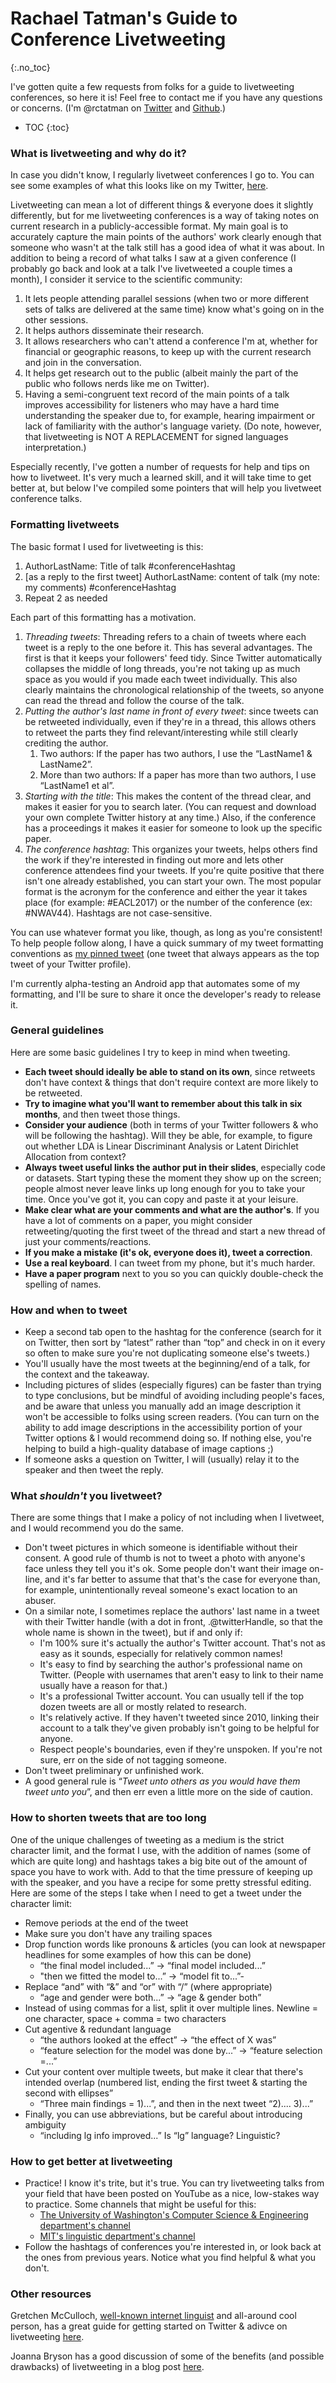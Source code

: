 Rachael Tatman's Guide to Conference Livetweeting
===================
{:.no_toc}

I've gotten quite a few requests from folks for a guide to livetweeting conferences, so here it is! Feel free to contact me if you have any questions or concerns. (I'm @rctatman on [Twitter](https://twitter.com/rctatman) and [Github](https://github.com/rctatman).)

* TOC
{:toc}

### What is livetweeting and why do it?
In case you didn't know, I regularly livetweet conferences I go to. You can see some examples of what this looks like on my Twitter, [here](https://twitter.com/rctatman/moments).

Livetweeting can mean a lot of different things & everyone does it slightly differently, but for me livetweeting conferences is a way of taking notes on current research in a publicly-accessible format. My main goal is to accurately capture the main points of the authors' work clearly enough that someone who wasn't at the talk still has a good idea of what it was about. In addition to being a record of what talks I saw at a given conference (I probably go back and look at a talk I've livetweeted a couple times a month), I consider it service to the scientific community:

1. It lets people attending parallel sessions (when two or more different sets of talks are delivered at the same time) know what's going on in the other sessions.
2. It helps authors disseminate their research.
3. It allows researchers who can't attend a conference I'm at, whether for financial or geographic reasons, to keep up with the current research and join in the conversation.
4. It helps get research out to the public (albeit mainly the part of the public who follows nerds like me on Twitter).
5. Having a semi-congruent text record of the main points of a talk improves accessibility for listeners who may have a hard time understanding the speaker due to, for example, hearing impairment or lack of familiarity with the author's language variety. (Do note, however, that livetweeting is NOT A REPLACEMENT for signed languages interpretation.)

Especially recently, I've gotten a number of requests for help and tips on how to livetweet. It's very much a learned skill, and it will take time to get better at, but below I've compiled some pointers that will help you livetweet conference talks.

### Formatting livetweets

The basic format I used for livetweeting is this:

1. AuthorLastName: Title of talk #conferenceHashtag
2. [as a reply to the first tweet] AuthorLastName: content of talk (my note: my comments) #conferenceHashtag
3. Repeat 2 as needed

Each part of this formatting has a motivation. 

1. *Threading tweets*: Threading refers to a chain of tweets where each tweet is a reply to the one before it. This has several advantages. The first is that it keeps your followers' feed tidy. Since Twitter automatically collapses the middle of long threads, you're not taking up as much space as you would if you made each tweet individually. This also clearly maintains the chronological relationship of the  tweets, so anyone can read the thread and follow the course of the talk. 
2. *Putting the author's last name in front of every tweet*: since tweets can be retweeted individually, even if they're in a thread, this allows others to retweet the parts they find relevant/interesting while still clearly crediting the author.
	1. Two authors: If the paper has two authors, I use the “LastName1 & LastName2”.
	2. More than two authors: If a paper has more than two authors, I use “LastName1 et al”.
3. *Starting with the title*: This makes the content of the thread clear, and makes it easier for you to search later. (You can request and download your own complete Twitter history at any time.) Also, if the conference has a proceedings it makes it easier for someone to look up the specific paper.
4. *The conference hashtag*: This organizes your tweets, helps others find the work if they're interested in finding out more and lets other conference attendees find your tweets. If you're quite positive that there isn't one already established, you can start your own. The most popular format is the acronym for the conference and either the year it takes place (for example: #EACL2017) or the number of the conference (ex: #NWAV44). Hashtags are not case-sensitive.

You can use whatever format you like, though, as long as you're consistent! To help people follow along, I have a quick summary of my tweet formatting conventions as [my pinned tweet](https://twitter.com/rctatman/status/818493834891931648) (one tweet that always appears as the top tweet of your Twitter profile).

I'm currently alpha-testing an Android app that automates some of my formatting, and I'll be sure to share it once the developer's ready to release it.

### General guidelines

Here are some basic guidelines I try to keep in mind when tweeting.

- **Each tweet should ideally be able to stand on its own**, since retweets don't have context & things that don't require context are more likely to be retweeted.
- **Try to imagine what you'll want to remember about this talk in six months**, and then tweet those things.
- **Consider your audience** (both in terms of your Twitter followers & who will be following the hashtag). Will they be able, for example, to figure out whether LDA is Linear Discriminant Analysis or Latent Dirichlet Allocation from context?
- **Always tweet useful links the author put in their slides**, especially code or datasets. Start typing these the moment they show up on the screen; people almost never leave links up long enough for you to take your time. Once you've got it, you can copy and paste it at your leisure.
- **Make clear what are your comments and what are the author's**. If you have a lot of comments on a paper, you might consider retweeting/quoting the first tweet of the thread and start a new thread of just your comments/reactions.
- **If you make a mistake (it's ok, everyone does it), tweet a correction**.
- **Use a real keyboard**. I can tweet from my phone, but it's much harder.
- **Have a paper program** next to you so you can quickly double-check the spelling of names.

### How and when to tweet

- Keep a second tab open to the hashtag for the conference (search for it on Twitter, then sort by “latest” rather than “top” and check in on it every so often to make sure you're not duplicating someone else's tweets.)
- You'll usually have the most tweets at the beginning/end of a talk, for the context and the takeaway. 
- Including pictures of slides (especially figures) can be faster than trying to type conclusions, but be mindful of avoiding including people's faces, and be aware that unless you manually add an image description it won't be accessible to folks using screen readers. (You can turn on the ability to add image descriptions in the accessibility portion of your Twitter options & I would recommend doing so. If nothing else, you're helping to build a high-quality database of image captions ;)
- If someone asks a question on Twitter, I will (usually) relay it to the speaker and then tweet the reply.

### What *shouldn't* you livetweet?

There are some things that I make a policy of not including when I livetweet, and I would recommend you do the same. 

- Don't tweet pictures in which someone is identifiable without their consent.  A good rule of thumb is not to tweet a photo with anyone's face unless they tell you it's ok. Some people don't want their image on-line, and it's far better to assume that that's the case for everyone than, for example, unintentionally reveal someone's exact location to an abuser.
- On a similar note, I sometimes replace the authors' last name in a tweet with their Twitter handle (with a dot in front, .@twitterHandle, so that the whole name is shown in the tweet), but if and only if:
	- I'm 100% sure it's actually the author's Twitter account. That's not as easy as it sounds, especially for relatively common names!
	- It's easy to find by searching the author's professional name on Twitter. (People with usernames that aren't easy to link to their name usually have a reason for that.)
	- It's a professional Twitter account. You can usually tell if the top dozen tweets are all or mostly related to research.
	- It's relatively active. If they haven't tweeted since 2010, linking their account to a talk they've given probably isn't going to be helpful for anyone.
	- Respect people's boundaries, even if they're unspoken. If you're not sure, err on the side of not tagging someone.
- Don't tweet preliminary or unfinished work.
- A good general rule is “*Tweet unto others as you would have them tweet unto you*”, and then err even a little more on the side of caution.

### How to shorten tweets that are too long

One of the unique challenges of tweeting as a medium is the strict character limit, and the format I use, with the addition of names (some of which are quite long) and hashtags takes a big bite out of the amount of space you have to work with. Add to that the time pressure of keeping up with the speaker, and you have a recipe for some pretty stressful editing. Here are some of the steps I take when I need to get a tweet under the character limit: 

- Remove periods at the end of the tweet
- Make sure you don't have any trailing spaces
- Drop function words like pronouns & articles (you can look at newspaper headlines for some examples of how this can be done)
	- “the final model included...” → “final model included...”
	- "then we fitted the model to...” → “model fit to...”- 
- Replace “and” with “&” and “or” with “/” (where appropriate)
	- “age and gender were both...” → “age & gender both”
- Instead of using commas for a list, split it over multiple lines. Newline = one character, space + comma = two characters
- Cut agentive & redundant language
	- “the authors looked at the effect” → “the effect of X was”
	- “feature selection for the model was done by...” → “feature selection =...”
- Cut your content over multiple tweets, but make it clear that there's intended overlap (numbered list, ending the first tweet & starting the second with ellipses”
	- “Three main findings = 1)...”, and then in the next tweet “2).... 3)...”
- Finally, you can use abbreviations, but be careful about introducing ambiguity
	- “including lg info improved...” Is “lg” language? Linguistic?

### How to get better at livetweeting 

-  Practice! I know it's trite, but it's true. You can try livetweeting talks from your field that have been posted on YouTube as a nice, low-stakes way to practice. Some channels that might be useful for this:
	- [The University of Washington's Computer Science & Engineering department's channel](https://www.youtube.com/user/UWCSE)
	- [MIT's linguistic department's channel](https://www.youtube.com/user/MITLINGUISTICS)
- Follow the hashtags of conferences you're interested in, or look back at the ones from previous years. Notice what you find helpful  & what you don't.

### Other resources

Gretchen McCulloch, [well-known internet linguist](http://allthingslinguistic.com/) and all-around cool person, has a great guide for getting started on Twitter & adivce on livetweeting [here](https://medium.com/@gretchenamcc/how-to-go-from-i-just-don-t-get-twitter-to-twitter-maven-in-30-days-bdbab2ad7783). 

Joanna Bryson has a good discussion of some of the benefits (and possible drawbacks) of livetweeting in a blog post [here](https://joanna-bryson.blogspot.com/2014/08/in-defense-of-live-tweeting-at-talks.html#!).

